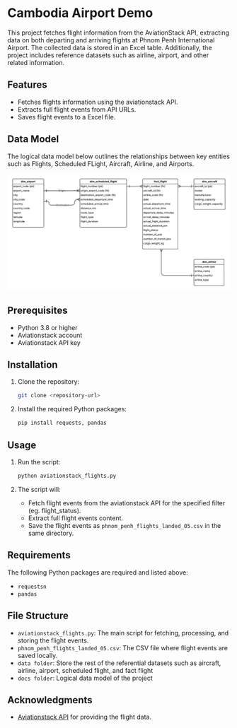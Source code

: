 # Cambodia Airport Demo

This project fetches flight information from the AviationStack API, extracting data on both departing and arriving flights at Phnom Penh International Airport. The collected data is stored in an Excel table. Additionally, the project includes reference datasets such as airline, airport, and other related information.

## Features

- Fetches flights information using the aviationstack API.
- Extracts full flight events from API URLs.
- Saves flight events to a Excel file.

## Data Model

The logical data model below outlines the relationships between key entities such as Flights, Scheduled FLight, Aircraft, Airline, and Airports.

![Logical Data Model](docs/Cambodia%20Airport%20Data%20Modeling%20-%20Logical%20Data%20Model.png)

## Prerequisites

- Python 3.8 or higher
- Aviationstack account
- Aviationstack API key

## Installation

1. Clone the repository:
   ```bash
   git clone <repository-url>
   ```

2. Install the required Python packages:
   ```bash
   pip install requests, pandas
   ```

## Usage

1. Run the script:
   ```bash
   python aviationstack_flights.py
   ```

2. The script will:
   - Fetch flight events from the aviationstack API for the specified filter (eg. flight_status).
   - Extract full flight events content.
   - Save the flight events as `phnom_penh_flights_landed_05.csv` in the same directory.

## Requirements

The following Python packages are required and listed above:

- `requestsn`
- `pandas`

## File Structure

- `aviationstack_flights.py`: The main script for fetching, processing, and storing the flight events.
- `phnom_penh_flights_landed_05.csv`: The CSV file where flight events are saved locally.
- `data folder`: Store the rest of the referential datasets such as aircraft, airline, airport, scheduled flight, and fact flight
- `docs folder`: Logical data model of the project

## Acknowledgments

- [Aviationstack API](https://aviationstack.com/documentation) for providing the flight data.
